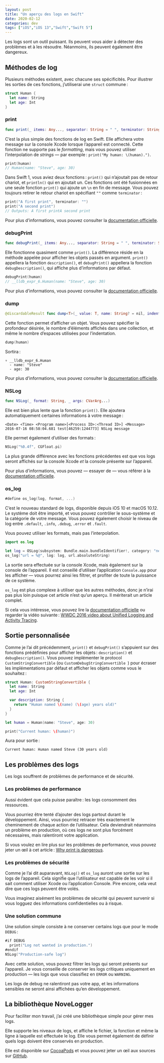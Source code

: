 ```yaml
---
layout: post
title: "Un aperçu des logs en Swift"
date: 2020-02-12
categories: dev
tags: ["iOS","iOS 13","Swift","Swift 5"]
---
```


Les logs sont un outil puissant. Ils peuvent vous aider à détecter des problèmes et à les résoudre. Néanmoins, ils peuvent également être dangereux.


## Méthodes de log

Plusieurs méthodes existent, avec chacune ses spécificités.
Pour illustrer les sorties de ces fonctions, j’utiliserai une `struct` commune :
``` swift
struct Human {
  let name: String
  let age: Int
}
```


### print

``` swift
func print(_ items: Any..., separator: String = " ", terminator: String = "\n")
```
C’est la plus simple des fonctions de log en Swift. Elle affichera votre message sur la console Xcode lorsque l’appareil est connecté.
Cette fonction ne supporte pas le _formatting_, mais vous pouvez utiliser l’interpolation de _strings_ — par exemple : `print("My human: \(human).")`.

``` swift
print(human)
// Human(name: "Steve", age: 30)
```

Dans Swift 1, vous aviez deux fonctions : `print()` qui n’ajoutait pas de retour chariot, et `println()` qui en ajoutait un.
Ces fonctions ont été fusionnées en une seule fonction `print()` qui ajoute un `\n` en fin de message. Vous pouvez toujours retirer le retour chariot en spécifiant `""` comme `terminator` :
``` swift
print("A first print", terminator: "")
print("A second print")
// Outputs: A first printA second print
```

Pour plus d’informations, vous pouvez consulter la [documentation officielle](https://developer.apple.com/documentation/swift/1541053-print).

### debugPrint

``` swift
func debugPrint(_ items: Any..., separator: String = " ", terminator: String = "\n")
```
Elle fonctionne quasiment comme `print()`. La différence réside en la méthode appelée pour afficher les objets passés en argument. `print()` appellera la fonction `description()`, et `debugPrint()` appellera la fonction `debugDescription()`, qui affiche plus d’informations par défaut.

``` swift
debugPrint(human)
// __lldb_expr_6.Human(name: "Steve", age: 30)
```

Pour plus d’informations, vous pouvez consulter la [documentation officielle](https://developer.apple.com/documentation/swift/1541053-print).


### dump
``` swift
@discardableResult func dump<T>(_ value: T, name: String? = nil, indent: Int = 0, maxDepth: Int = .max, maxItems: Int = .max) -> T
```
Cette fonction permet d’afficher un objet. Vous pouvez spécifier la profondeur désirée, le nombre d’éléments affichés dans une collection, et même le nombre d’espaces utilisées pour l’indentation.

``` swift
dump(human)
```
Sortira :
```
▿ __lldb_expr_6.Human
  - name: "Steve"
  - age: 30
```

Pour plus d’informations, vous pouvez consulter la [documentation officielle](https://developer.apple.com/documentation/swift/1541053-print).


### NSLog

``` swift
func NSLog(_ format: String, _ args: CVarArg...)
```
Elle est bien plus lente que la fonction `print()`.
Elle ajoutera automatiquement certaines informations à votre message : 
```
<Date> <Time> <Program name>[<Process ID>:<Thread ID>] <Message>
2016-07-16 08:58:04.681 test[46259:1244773] NSLog message
```
Elle permet également d’utiliser des formats :
``` swift
NSLog("%0.4f", CGFloat.pi)
```

La plus grande différence avec les fonctions précédentes est que vos logs seront affichés sur la console Xcode _et_ la console présente sur l’appareil.

Pour plus d’informations, vous pouvez — essayer de — vous référer à la [documentation officielle](https://developer.apple.com/documentation/foundation/1409759-nslog).


### os_log

``` swift
#define os_log(log, format, ...)
```

C’est le nouveau standard de logs, disponible depuis iOS 10 et macOS 10.12.
Le système doit être importé, et vous pouvez contrôler le sous-système et la catégorie de votre message. Vous pouvez également choisir le niveau de log entre `.default`, `.info`, `.debug`, `.error` et `.fault`.

Vous pouvez utiliser les formats, mais pas l’interpolation.

``` swift
import os.log

let log = OSLog(subsystem: Bundle.main.bundleIdentifier!, category: "network")
os_log("url = %@", log: log, url.absoluteString)
```

La sortie sera effectuée sur la console Xcode, mais également sur la console de l’appareil. Il est conseillé d’utiliser l’application `Console.app` pour les afficher — vous pourrez ainsi les filtrer, et profiter de toute la puissance de ce système.

`os_log` est plus complexe à utiliser que les autres méthodes, donc je n’irai pas plus loin puisque cet article n’est qu’un aperçu. Il mériterait un article complet.

Si cela vous intéresse, vous pouvez lire la [documentation officielle](https://developer.apple.com/documentation/os/os_log?language=occ) ou regarder la vidéo suivante : [WWDC 2016 video about Unified Logging and Activity Tracing](https://developer.apple.com/videos/play/wwdc2016/721/).


## Sortie personnalisée

Comme je l’ai dit précédemment, `print()` et `debugPrint()` s’appuient sur des fonctions prédéfinies pour afficher les objets : `description()` et `debugDescription()`.
Vous pouvez implémenter le protocol `CustomStringConvertible` (ou `CustomDebugStringConvertible `) pour écraser les implémentations par défaut et afficher les objets comme vous le souhaitez :

``` swift
struct Human: CustomStringConvertible {
  let name: String
  let age: Int

  var description: String {
    return "Human named \(name) (\(age) years old)"
  }
}

let human = Human(name: "Steve", age: 30)

print("Current human: \(human)")
```

Aura pour sortie :

```
Current human: Human named Steve (30 years old)
```


## Les problèmes des logs

Les logs souffrent de problèmes de performance et de sécurité.


### Les problèmes de performance

Aussi évident que cela puisse paraître : les logs consomment des ressources.

Vous pourriez être tenté d’ajouter des logs partout durant le développement. Ainsi, vous pourriez retracer très exactement le cheminement de chaque action de l’utilisateur.
Cela deviendrait néanmoins un problème en production, où ces logs ne sont plus forcément nécessaires, mais ralentiront votre application.

Si vous voulez en lire plus sur les problèmes de performance, vous pouvez jeter un œil à cet article : [Why print is dangerous](https://medium.com/ios-os-x-development/swift-log-devil-or-why-println-is-dangerous-46390453353d).


### Les problèmes de sécurité

Comme je l’ai dit auparavant, `NSLog()` et `os_log` auront une sortie sur les logs de l’appareil. Cela signifie que l’utilisateur est capable de les voir si il sait comment utiliser Xcode ou l’application Console. Pire encore, cela veut dire que ces logs peuvent être volés.

Vous imaginez aisément les problèmes de sécurité qui peuvent survenir si vous logguez des informations confidentielles ou à risque.


### Une solution commune

Une solution simple consiste à ne conserver certains logs que pour le mode `DEBUG` :

``` swift
#if DEBUG
  print("Log not wanted in production.")
#endif
NSLog("Production-safe log")
```

Avec cette solution, vous pouvez filtrer les logs qui seront présents sur l’appareil. Je vous conseille de conserver les logs critiques uniquement en production — les logs que vous classifiez en `ERROR` ou `WARNING`.

Les logs de debug ne ralentiront pas votre app, et les informations sensibles ne seront ainsi affichées qu’en développement.


## La bibliothèque NoveLogger

Pour faciliter mon travail, j’ai créé une bibliothèque simple pour gérer mes logs.

Elle supporte les niveaux de logs, et affiche le fichier, la fonction et même la ligne à laquelle est effectuée le log. Elle vous permet également de définir quels logs doivent être conservés en production.

Elle est disponible sur [CocoaPods](https://cocoapods.org/pods/NoveLogger) et vous pouvez jeter un œil aux sources sur [GitHub](https://github.com/sgigou/NoveLogger).